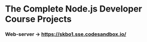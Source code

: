 # The Complete Node.js Developer Course Projects
 
### Web-server -> https://skbo1.sse.codesandbox.io/
